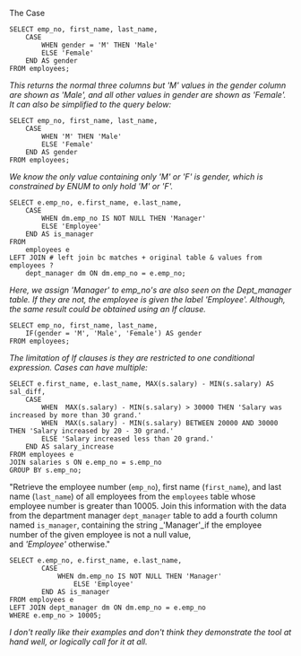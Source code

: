 The Case



```mysql
SELECT emp_no, first_name, last_name,
	CASE
		WHEN gender = 'M' THEN 'Male'
		ELSE 'Female'
	END AS gender
FROM employees;
```
*This returns the normal three columns but 'M' values in the gender column are shown as 'Male', and all other values in gender are shown as 'Female'. It can also be simplified to the query below:*
```mysql
SELECT emp_no, first_name, last_name,
	CASE
		WHEN 'M' THEN 'Male'
		ELSE 'Female'
	END AS gender
FROM employees;
```
*We know the only value containing only 'M' or 'F' is gender, which is constrained by ENUM to only hold 'M' or 'F'.*

```mysql
SELECT e.emp_no, e.first_name, e.last_name,
	CASE 
		WHEN dm.emp_no IS NOT NULL THEN 'Manager'
		ELSE 'Employee'
	END AS is_manager
FROM 
	employees e
LEFT JOIN # left join bc matches + original table & values from employees ?
	dept_manager dm ON dm.emp_no = e.emp_no;
```
*Here, we assign 'Manager' to emp_no's are also seen on the Dept_manager table. If they are not, the employee is given the label 'Employee'. Although, the same result could be obtained using an If clause.*
```mysql
SELECT emp_no, first_name, last_name,
	IF(gender = 'M', 'Male', 'Female') AS gender
FROM employees;
```
*The limitation of If clauses is they are restricted to one conditional expression. Cases can have multiple:*
```mysql
SELECT e.first_name, e.last_name, MAX(s.salary) - MIN(s.salary) AS sal_diff,
	CASE
		WHEN  MAX(s.salary) - MIN(s.salary) > 30000 THEN 'Salary was increased by more than 30 grand.'
		WHEN  MAX(s.salary) - MIN(s.salary) BETWEEN 20000 AND 30000 THEN 'Salary increased by 20 - 30 grand.'
		ELSE 'Salary increased less than 20 grand.'
	END AS salary_increase
FROM employees e
JOIN salaries s ON e.emp_no = s.emp_no
GROUP BY s.emp_no;
```

"Retrieve the employee number (`emp_no`), first name (`first_name`), and last name (`last_name`) of all employees from the `employees` table whose employee number is greater than 10005. Join this information with the data from the department manager `dept_manager` table to add a fourth column named `is_manager`, containing the string _'Manager'_if the employee number of the given employee is not a null value, and _'Employee'_ otherwise."
```mysql
SELECT e.emp_no, e.first_name, e.last_name,
        CASE 
            WHEN dm.emp_no IS NOT NULL THEN 'Manager'
                ELSE 'Employee'
        END AS is_manager
FROM employees e
LEFT JOIN dept_manager dm ON dm.emp_no = e.emp_no
WHERE e.emp_no > 10005;
```
*I don't really like their examples and don't think they demonstrate the tool at hand well, or logically call for it at all.*